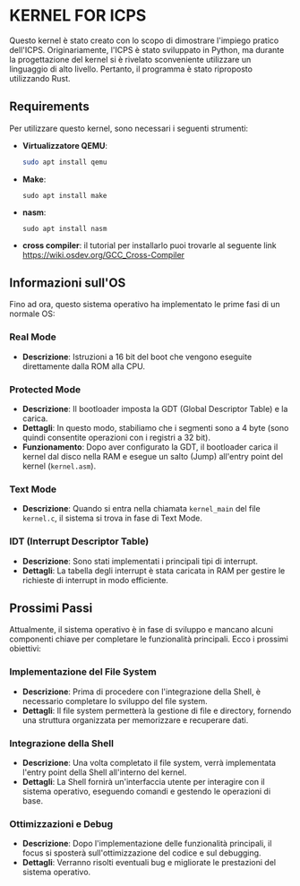 # KERNEL FOR ICPS

Questo kernel è stato creato con lo scopo di dimostrare l'impiego pratico dell'ICPS. Originariamente, l'ICPS è stato sviluppato in Python, ma durante la progettazione del kernel si è rivelato sconveniente utilizzare un linguaggio di alto livello. Pertanto, il programma è stato riproposto utilizzando Rust.

## Requirements

Per utilizzare questo kernel, sono necessari i seguenti strumenti:

- **Virtualizzatore QEMU**:  
  ```bash
  sudo apt install qemu
  ```
- **Make**:
  ```
  sudo apt install make
  ```
- **nasm**:
  ```
  sudo apt install nasm
  ```
- **cross compiler**:
  il tutorial per installarlo puoi trovarle al seguente link https://wiki.osdev.org/GCC_Cross-Compiler

## Informazioni sull'OS

Fino ad ora, questo sistema operativo ha implementato le prime fasi di un normale OS:

### Real Mode
- **Descrizione**: Istruzioni a 16 bit del boot che vengono eseguite direttamente dalla ROM alla CPU.

### Protected Mode
- **Descrizione**: Il bootloader imposta la GDT (Global Descriptor Table) e la carica.  
- **Dettagli**: In questo modo, stabiliamo che i segmenti sono a 4 byte (sono quindi consentite operazioni con i registri a 32 bit).  
- **Funzionamento**: Dopo aver configurato la GDT, il bootloader carica il kernel dal disco nella RAM e esegue un salto (Jump) all'entry point del kernel (`kernel.asm`).

### Text Mode
- **Descrizione**: Quando si entra nella chiamata `kernel_main` del file `kernel.c`, il sistema si trova in fase di Text Mode.

### IDT (Interrupt Descriptor Table)
- **Descrizione**: Sono stati implementati i principali tipi di interrupt.  
- **Dettagli**: La tabella degli interrupt è stata caricata in RAM per gestire le richieste di interrupt in modo efficiente.

## Prossimi Passi

Attualmente, il sistema operativo è in fase di sviluppo e mancano alcuni componenti chiave per completare le funzionalità principali. Ecco i prossimi obiettivi:

### Implementazione del File System
- **Descrizione**: Prima di procedere con l'integrazione della Shell, è necessario completare lo sviluppo del file system.  
- **Dettagli**: Il file system permetterà la gestione di file e directory, fornendo una struttura organizzata per memorizzare e recuperare dati.

### Integrazione della Shell
- **Descrizione**: Una volta completato il file system, verrà implementata l'entry point della Shell all'interno del kernel.  
- **Dettagli**: La Shell fornirà un'interfaccia utente per interagire con il sistema operativo, eseguendo comandi e gestendo le operazioni di base.

### Ottimizzazioni e Debug
- **Descrizione**: Dopo l'implementazione delle funzionalità principali, il focus si sposterà sull'ottimizzazione del codice e sul debugging.  
- **Dettagli**: Verranno risolti eventuali bug e migliorate le prestazioni del sistema operativo.
